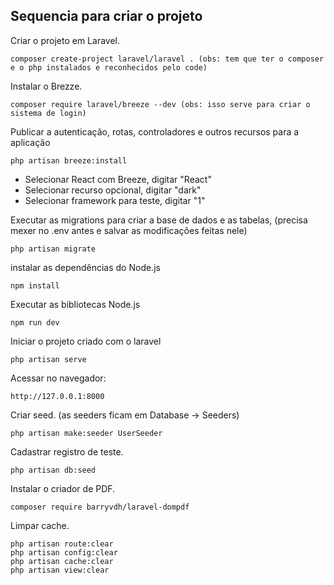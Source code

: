 ## Sequencia para criar o projeto

Criar o projeto em Laravel.
```
composer create-project laravel/laravel . (obs: tem que ter o composer e o php instalados e reconhecidos pelo code)
```

Instalar o Brezze.
```
composer require laravel/breeze --dev (obs: isso serve para criar o sistema de login)
```

Publicar a autenticação, rotas, controladores e outros recursos para a aplicação
```
php artisan breeze:install
```

* Selecionar React com Breeze, digitar "React" 
* Selecionar recurso opcional, digitar "dark" 
* Selecionar framework para teste, digitar "1" 

Executar as migrations para criar a base de dados e as tabelas, (precisa mexer no .env antes e salvar as modificações feitas nele)
```
php artisan migrate 
```

instalar as dependências do Node.js
```
npm install
```

Executar as bibliotecas Node.js
```
npm run dev
```

Iniciar o projeto criado com o laravel
```
php artisan serve
```

Acessar no navegador:
```
http://127.0.0.1:8000
```

Criar seed. (as seeders ficam em Database -> Seeders)
```
php artisan make:seeder UserSeeder
```

Cadastrar registro de teste.
```
php artisan db:seed
```

Instalar o criador de PDF.
```
composer require barryvdh/laravel-dompdf
```

Limpar cache.
```
php artisan route:clear
php artisan config:clear
php artisan cache:clear
php artisan view:clear
```